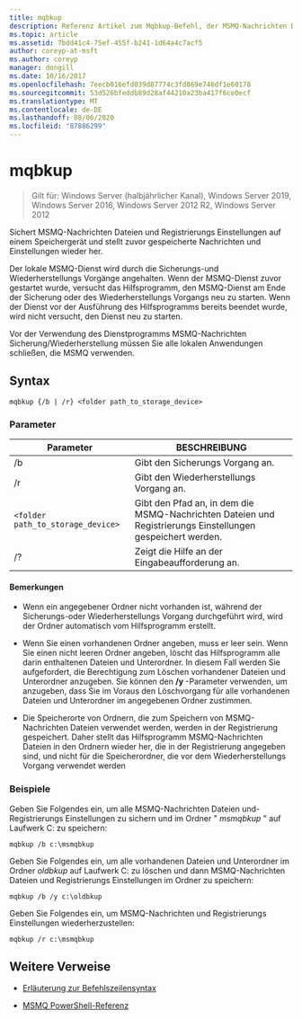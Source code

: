 ```yaml
---
title: mqbkup
description: Referenz Artikel zum Mqbkup-Befehl, der MSMQ-Nachrichten Dateien und Registrierungs Einstellungen auf einem Speichergerät sichert und zuvor gespeicherte Nachrichten und Einstellungen wiederherstellt.
ms.topic: article
ms.assetid: 7bdd41c4-75ef-455f-b241-1d64a4c7acf5
author: coreyp-at-msft
ms.author: coreyp
manager: dongill
ms.date: 10/16/2017
ms.openlocfilehash: 7eecb016efd039d87774c3fd869e746df1e60178
ms.sourcegitcommit: 53d526bfeddb89d28af44210a23ba417f6ce0ecf
ms.translationtype: MT
ms.contentlocale: de-DE
ms.lasthandoff: 08/06/2020
ms.locfileid: "87886299"
---
```

# <a name="mqbkup"></a>mqbkup

> Gilt für: Windows Server (halbjährlicher Kanal), Windows Server 2019, Windows Server 2016, Windows Server 2012 R2, Windows Server 2012

Sichert MSMQ-Nachrichten Dateien und Registrierungs Einstellungen auf einem Speichergerät und stellt zuvor gespeicherte Nachrichten und Einstellungen wieder her.

Der lokale MSMQ-Dienst wird durch die Sicherungs-und Wiederherstellungs Vorgänge angehalten. Wenn der MSMQ-Dienst zuvor gestartet wurde, versucht das Hilfsprogramm, den MSMQ-Dienst am Ende der Sicherung oder des Wiederherstellungs Vorgangs neu zu starten. Wenn der Dienst vor der Ausführung des Hilfsprogramms bereits beendet wurde, wird nicht versucht, den Dienst neu zu starten.

Vor der Verwendung des Dienstprogramms MSMQ-Nachrichten Sicherung/Wiederherstellung müssen Sie alle lokalen Anwendungen schließen, die MSMQ verwenden.

## <a name="syntax"></a>Syntax

```
mqbkup {/b | /r} <folder path_to_storage_device>
```

### <a name="parameters"></a>Parameter

| Parameter | BESCHREIBUNG |
| ------- | -------- |
| /b | Gibt den Sicherungs Vorgang an. |
| /r | Gibt den Wiederherstellungs Vorgang an. |
| `<folder path_to_storage_device>` | Gibt den Pfad an, in dem die MSMQ-Nachrichten Dateien und Registrierungs Einstellungen gespeichert werden. |
| /? | Zeigt die Hilfe an der Eingabeaufforderung an. |

#### <a name="remarks"></a>Bemerkungen

- Wenn ein angegebener Ordner nicht vorhanden ist, während der Sicherungs-oder Wiederherstellungs Vorgang durchgeführt wird, wird der Ordner automatisch vom Hilfsprogramm erstellt.

- Wenn Sie einen vorhandenen Ordner angeben, muss er leer sein. Wenn Sie einen nicht leeren Ordner angeben, löscht das Hilfsprogramm alle darin enthaltenen Dateien und Unterordner. In diesem Fall werden Sie aufgefordert, die Berechtigung zum Löschen vorhandener Dateien und Unterordner anzugeben. Sie können den **/y** -Parameter verwenden, um anzugeben, dass Sie im Voraus den Löschvorgang für alle vorhandenen Dateien und Unterordner im angegebenen Ordner zustimmen.

- Die Speicherorte von Ordnern, die zum Speichern von MSMQ-Nachrichten Dateien verwendet werden, werden in der Registrierung gespeichert. Daher stellt das Hilfsprogramm MSMQ-Nachrichten Dateien in den Ordnern wieder her, die in der Registrierung angegeben sind, und nicht für die Speicherordner, die vor dem Wiederherstellungs Vorgang verwendet werden

### <a name="examples"></a>Beispiele

Geben Sie Folgendes ein, um alle MSMQ-Nachrichten Dateien und-Registrierungs Einstellungen zu sichern und im Ordner " *msmqbkup* " auf Laufwerk C: zu speichern:

```
mqbkup /b c:\msmqbkup
```

Geben Sie Folgendes ein, um alle vorhandenen Dateien und Unterordner im Ordner *oldbkup* auf Laufwerk C: zu löschen und dann MSMQ-Nachrichten Dateien und Registrierungs Einstellungen im Ordner zu speichern:

```
mqbkup /b /y c:\oldbkup
```

Geben Sie Folgendes ein, um MSMQ-Nachrichten und Registrierungs Einstellungen wiederherzustellen:

```
mqbkup /r c:\msmqbkup
```

## <a name="additional-references"></a>Weitere Verweise

- [Erläuterung zur Befehlszeilensyntax](command-line-syntax-key.md)

- [MSMQ PowerShell-Referenz](/powershell/module/msmq/?view=win10-ps)
